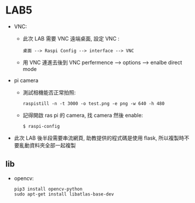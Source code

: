 # LAB5

* VNC:

    * 此次 LAB 需要 VNC 遠端桌面, 設定 VNC :

        ```
        桌面 --> Raspi Config --> interface --> VNC
        ```

    * 用 VNC 連進去後到 VNC perfermence --> options --> enalbe direct mode

* pi camera

    * 測試相機能否正常拍照:

        ```
        raspistill -n -t 3000 -o test.png -e png -w 640 -h 480
        ```

    * 記得開啟 ras pi 的 camera, 找 camera 然後 enable:

        ```
        $ raspi-config
        ```

* 此次 LAB 後半段需要串流網頁, 助教提供的程式碼是使用 flask, 所以複製時不要亂動資料夾全部一起複製

## lib

* opencv:

    ```
    pip3 install opencv-python
    sudo apt-get install libatlas-base-dev
    ```
